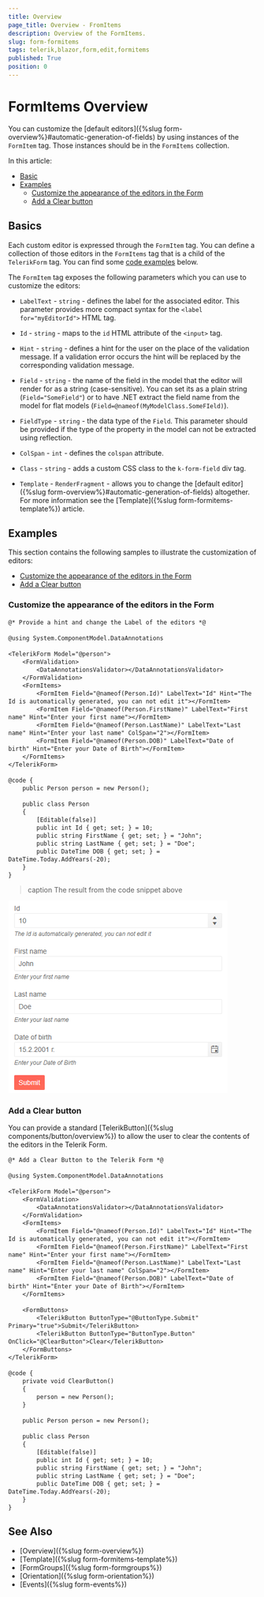 ```yaml
---
title: Overview
page_title: Overview - FromItems
description: Overview of the FormItems.
slug: form-formitems
tags: telerik,blazor,form,edit,formitems
published: True
position: 0
---
```


# FormItems Overview

You can customize the [default editors]({%slug form-overview%}#automatic-generation-of-fields) by using instances of the `FormItem` tag. Those instances should be in the `FormItems` collection.

In this article:

* [Basic](#basics)
* [Examples](#examples)
    * [Customize the appearance of the editors in the Form](#customize-the-appearance-of-the-editors-in-the-form)
    * [Add a Clear button](#add-a-clear-button)

## Basics

Each custom editor is expressed through the `FormItem` tag. You can define a collection of those editors in the `FormItems` tag that is a child of the `TelerikForm` tag. You can find some [code examples](#examples) below.

The `FormItem` tag exposes the following parameters which you can use to customize the editors:

* `LabelText` - `string` - defines the label for the associated editor. This parameter provides more compact syntax for the `<label for="myEditorId">` HTML tag. 

* `Id` - `string` - maps to the `id` HTML attribute of the `<input>` tag.

* `Hint` - `string` - defines a hint for the user on the place of the validation message. If a validation error occurs the hint will be replaced by the corresponding validation message. 

* `Field` - `string` - the name of the field in the model that the editor will render for as a string (case-sensitive). You can set its as a plain string (`Field="SomeField"`) or to have .NET extract the field name from the model for flat models (`Field=@nameof(MyModelClass.SomeFIeld)`).

* `FieldType` - `string` - the data type of the `Field`. This parameter should be provided if the type of the property in the model can not be extracted using reflection. 

* `ColSpan` - `int` - defines the `colspan` attribute. 

* `Class` - `string` - adds a custom CSS class to the `k-form-field` div tag.

* `Template` - `RenderFragment` - allows you to change the [default editor]({%slug form-overview%}#automatic-generation-of-fields) altogether. For more information see the [Template]({%slug form-formitems-template%}) article.

## Examples

This section contains the following samples to illustrate the customization of editors:

* [Customize the appearance of the editors in the Form](#customize-the-appearance-of-the-editors-in-the-form)
* [Add a Clear button](#add-a-clear-button)

### Customize the appearance of the editors in the Form

````CSHTML
@* Provide a hint and change the Label of the editors *@

@using System.ComponentModel.DataAnnotations

<TelerikForm Model="@person">
    <FormValidation>
        <DataAnnotationsValidator></DataAnnotationsValidator>
    </FormValidation>
    <FormItems>
        <FormItem Field="@nameof(Person.Id)" LabelText="Id" Hint="The Id is automatically generated, you can not edit it"></FormItem>
        <FormItem Field="@nameof(Person.FirstName)" LabelText="First name" Hint="Enter your first name"></FormItem>
        <FormItem Field="@nameof(Person.LastName)" LabelText="Last name" Hint="Enter your last name" ColSpan="2"></FormItem>
        <FormItem Field="@nameof(Person.DOB)" LabelText="Date of birth" Hint="Enter your Date of Birth"></FormItem>
    </FormItems>
</TelerikForm>

@code {
    public Person person = new Person();

    public class Person
    {
        [Editable(false)]
        public int Id { get; set; } = 10;
        public string FirstName { get; set; } = "John";
        public string LastName { get; set; } = "Doe";
        public DateTime DOB { get; set; } = DateTime.Today.AddYears(-20);
    }
}
````

>caption The result from the code snippet above

![FormItem example](images/formitem-example.png)


### Add a Clear button

You can provide a standard [TelerikButton]({%slug components/button/overview%}) to allow the user to clear the contents of the editors in the Telerik Form.

````CSHTML
@* Add a Clear Button to the Telerik Form *@

@using System.ComponentModel.DataAnnotations

<TelerikForm Model="@person">
    <FormValidation>
        <DataAnnotationsValidator></DataAnnotationsValidator>
    </FormValidation>
    <FormItems>
        <FormItem Field="@nameof(Person.Id)" LabelText="Id" Hint="The Id is automatically generated, you can not edit it"></FormItem>
        <FormItem Field="@nameof(Person.FirstName)" LabelText="First name" Hint="Enter your first name"></FormItem>
        <FormItem Field="@nameof(Person.LastName)" LabelText="Last name" Hint="Enter your last name" ColSpan="2"></FormItem>
        <FormItem Field="@nameof(Person.DOB)" LabelText="Date of birth" Hint="Enter your Date of Birth"></FormItem>
    </FormItems>

    <FormButtons>
        <TelerikButton ButtonType="@ButtonType.Submit" Primary="true">Submit</TelerikButton>
        <TelerikButton ButtonType="ButtonType.Button" OnClick="@ClearButton">Clear</TelerikButton>
    </FormButtons>
</TelerikForm>

@code {
    private void ClearButton()
    {
        person = new Person();
    }

    public Person person = new Person();

    public class Person
    {
        [Editable(false)]
        public int Id { get; set; } = 10;
        public string FirstName { get; set; } = "John";
        public string LastName { get; set; } = "Doe";
        public DateTime DOB { get; set; } = DateTime.Today.AddYears(-20);
    }
}
````

## See Also

  * [Overview]({%slug form-overview%})
  * [Template]({%slug form-formitems-template%})
  * [FormGroups]({%slug form-formgroups%})
  * [Orientation]({%slug form-orientation%})
  * [Events]({%slug form-events%})
   
